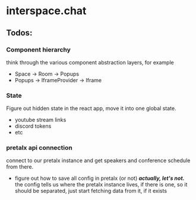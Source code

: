 # interspace.chat

## Todos:

### Component hierarchy

think through the various component abstraction layers,
for example

* Space -> Room -> Popups
* Popups -> IframeProvider -> Iframe

### State

Figure out hidden state in the react app,
move it into one global state.
* youtube stream links
* discord tokens
* etc

### pretalx api connection

connect to our pretalx instance and get speakers and conference schedule from there.

+ figure out how to save all config in pretalx (or not)
  ***actually, let's not.***
  the config tells us where the pretalx instance lives, if there is one,
  so it should be separated, just start fetching data from it, if it exists
